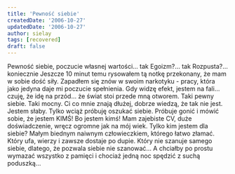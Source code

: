 ```yaml
---
title: 'Pewność siebie'
createdDate: '2006-10-27'
updatedDate: '2006-10-27'
author: sielay
tags: [recovered]
draft: false
---
```


Pewność siebie, poczucie własnej wartości… tak Egoizm?… tak Rozpusta?… koniecznie Jeszcze 10 minut temu rysowałem tą notkę przekonany, że mam w sobie dość siły. Zapadłem się znów w swoim narkotyku - pracy, która jako jedyna daje mi poczucie spełnienia. Gdy widzę efekt, jestem na fali… czuję, że idę na przód… że świat stoi przede mną otworem. Taki pewny siebie. Taki mocny. Ci co mnie znają dłużej, dobrze wiedzą, że tak nie jest. Jestem słaby. Tylko wciąż próbuję oszukać siebie. Próbuje gonić i mówić sobie, że jestem KIMŚ! Bo jestem kimś! Mam zajebiste CV, duże doświadczenie, wręcz ogromne jak na mój wiek. Tylko kim jestem dla siebie? Małym biednym naiwnym człowieczkiem, którego łatwo złamać. Który ufa, wierzy i zawsze dostaje po dupie. Który nie szanuje samego siebie, dlatego, że pozwala siebie nie szanować… A chciałby po prostu wymazać wszystko z pamięci i chociaż jedną noc spędzić z suchą poduszką…
